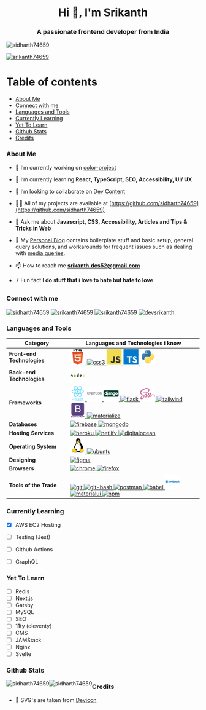 <h1 align="center">Hi 👋, I'm Srikanth</h1>
<h3 align="center">A passionate frontend developer from India</h3>

<p align="left"> <img src="https://komarev.com/ghpvc/?username=sidharth74659&label=Profile%20views&color=0e75b6&style=flat" alt="sidharth74659" /> </p>

<p align="left"> <a href="https://twitter.com/srikanth74659" target="blank"><img src="https://img.shields.io/twitter/follow/srikanth74659?logo=twitter&style=for-the-badge" alt="srikanth74659" /></a>
 </p>
 
# Table of contents

- [About Me](#about-me)
- [Connect with me](#connect-with-me)
- [Languages and Tools](#languages-and-tools)
- [Currently Learning](#currently-learning)
- [Yet To Learn](#yet-to-learn)
- [Github Stats](#github-stats)
- [Credits](#credits)

### About Me

- 🔭 I’m currently working on [color-project](https://github.com/sidharth74659/color_project)

- 🌱 I’m currently learning **React, TypeScript, SEO, Accessibility, UI/ UX**

- 👯 I’m looking to collaborate on [Dev Content](https://github.com/sidharth74659/DevContent)

- 👨‍💻 All of my projects are available at [https://github.com/sidharth74659](https://github.com/sidharth74659)

- 💬 Ask me about **Javascript, CSS, Accessibility, Articles and Tips & Tricks in Web**

- 📝 My [Personal Blog](https://github.com/sidharth74659/Personal-Blog) contains boilerplate stuff and basic setup, general query solutions, and workarounds for frequent issues such as dealing with [media queries](https://codepen.io/sidharth74659/pen/JjyXpKP?editors=0100).

- 📫 How to reach me **srikanth.dcs52@gmail.com**

- ⚡ Fun fact **I do stuff that i love to hate but hate to love**

### Connect with me
 
<a href="https://codepen.io/sidharth74659" target="blank"><img align="center" src="https://raw.githubusercontent.com/rahuldkjain/github-profile-readme-generator/master/src/images/icons/Social/codepen.svg" alt="sidharth74659" height="30" width="40" /></a>
<a href="https://dev.to/srikanth74659" target="blank"><img align="center" src="https://cdn.jsdelivr.net/npm/simple-icons@3.0.1/icons/dev-dot-to.svg" alt="srikanth74659" height="30" width="40" /></a>
<a href="https://twitter.com/srikanth74659" target="blank"><img align="center" src="https://raw.githubusercontent.com/rahuldkjain/github-profile-readme-generator/master/src/images/icons/Social/twitter.svg" alt="srikanth74659" height="30" width="40" /></a>
<a href="https://linkedin.com/in/devsrikanth" target="blank"><img align="center" src="https://raw.githubusercontent.com/rahuldkjain/github-profile-readme-generator/master/src/images/icons/Social/linked-in-alt.svg" alt="devsrikanth" height="30" width="40" /></a>


### Languages and Tools

| Category|Languages and Technologies i know |
| ------ | ------ |
|**Front-end Technologies**|<a href="https://www.w3.org/html/" target="_blank"> <img src="https://raw.githubusercontent.com/devicons/devicon/master/icons/html5/html5-original-wordmark.svg" alt="html5" width="40" height="40"/> </a><a href="https://www.w3schools.com/css/" target="_blank"> <img src="https://cdn.jsdelivr.net/gh/devicons/devicon/icons/css3/css3-plain-wordmark.svg" alt="css3" width="40" height="40"/> </a><a href="https://developer.mozilla.org/en-US/docs/Web/JavaScript" target="_blank"> <img src="https://raw.githubusercontent.com/devicons/devicon/master/icons/javascript/javascript-original.svg" alt="javascript" width="40" height="40"/> </a><a href="https://www.typescriptlang.org/" target="_blank"> <img src="https://raw.githubusercontent.com/devicons/devicon/master/icons/typescript/typescript-original.svg" alt="typescript" width="40" height="40"/> </a><a href="https://www.python.org" target="_blank"> <img src="https://raw.githubusercontent.com/devicons/devicon/master/icons/python/python-original.svg" alt="python" width="40" height="40"/> </a>|
|**Back-end Technologies**|<a href="https://nodejs.org" target="_blank"> <img src="https://raw.githubusercontent.com/devicons/devicon/master/icons/nodejs/nodejs-original-wordmark.svg" alt="nodejs" width="40" height="40"/> </a>|
|**Frameworks**|<a href="https://reactjs.org/" target="_blank"> <img src="https://raw.githubusercontent.com/devicons/devicon/master/icons/react/react-original-wordmark.svg" alt="react" width="40" height="40"/> </a><a href="https://expressjs.com" target="_blank"> <img src="https://raw.githubusercontent.com/devicons/devicon/master/icons/express/express-original-wordmark.svg" alt="express" width="40" height="40"/> </a><a href="https://www.djangoproject.com/" target="_blank"> <img src="https://raw.githubusercontent.com/devicons/devicon/master/icons/django/django-original.svg" alt="django" width="40" height="40"/> </a><a href="https://flask.palletsprojects.com/" target="_blank"> <img src="https://www.vectorlogo.zone/logos/pocoo_flask/pocoo_flask-icon.svg" alt="flask" width="40" height="40"/> </a><a href="https://sass-lang.com" target="_blank"> <img src="https://raw.githubusercontent.com/devicons/devicon/master/icons/sass/sass-original.svg" alt="sass" width="40" height="40"/> </a><a href="https://tailwindcss.com/" target="_blank"> <img src="https://www.vectorlogo.zone/logos/tailwindcss/tailwindcss-icon.svg" alt="tailwind" width="40" height="40"/> </a><a href="https://getbootstrap.com" target="_blank"> <img src="https://raw.githubusercontent.com/devicons/devicon/master/icons/bootstrap/bootstrap-plain-wordmark.svg" alt="bootstrap" width="40" height="40"/> </a><a href="https://materializecss.com/" target="_blank"> <img src="https://raw.githubusercontent.com/prplx/svg-logos/5585531d45d294869c4eaab4d7cf2e9c167710a9/svg/materialize.svg" alt="materialize" width="40" height="40"/> </a>|
|**Databases**|<a href="https://firebase.google.com/" target="_blank"> <img src="https://www.vectorlogo.zone/logos/firebase/firebase-icon.svg" alt="firebase" width="40" height="40"/> </a><a href="https://www.mongodb.com/" target="_blank"> <img src="https://cdn.jsdelivr.net/gh/devicons/devicon/icons/mongodb/mongodb-plain-wordmark.svg" alt="mongodb" width="40" height="40"/> </a>|
|**Hosting Services**|<a href="https://www.heroku.com/" target="_blank"> <img src="https://cdn.jsdelivr.net/gh/devicons/devicon/icons/heroku/heroku-plain-wordmark.svg" alt="heroku" width="40" height="40"/> </a><a href="https://www.netlify.com/" target="_blank"> <img src="https://www.vectorlogo.zone/logos/netlify/netlify-icon.svg" alt="netlify" width="40" height="40"/> </a><a href="https://www.digitalocean.com/" target="_blank"> <img src="https://cdn.jsdelivr.net/gh/devicons/devicon/icons/digitalocean/digitalocean-original-wordmark.svg" alt="digitalocean" width="40" height="40"/> </a>||
|**Operating System**|<a href="https://www.linux.org/" target="_blank"> <img src="https://raw.githubusercontent.com/devicons/devicon/master/icons/linux/linux-original.svg" alt="linux" width="40" height="40"/> </a><a href="https://ubuntu.com/" target="_blank"> <img src="https://cdn.jsdelivr.net/gh/devicons/devicon/icons/ubuntu/ubuntu-plain.svg" alt="ubuntu" width="40" height="40"/> </a>|
|**Designing**|<a href="https://www.figma.com/" target="_blank"> <img src="https://www.vectorlogo.zone/logos/figma/figma-icon.svg" alt="figma" width="40" height="40"/> </a>|
|**Browsers**|<a href="https://www.google.com/intl/en_in/chrome/" target="_blank"> <img src="https://cdn.jsdelivr.net/gh/devicons/devicon/icons/chrome/chrome-original.svg" alt="chrome" width="40" height="40"/> </a><a href="https://www.mozilla.org/en-US/firefox/new/" target="_blank"> <img src="https://cdn.jsdelivr.net/gh/devicons/devicon/icons/firefox/firefox-original.svg" alt="firefox" width="40" height="40"/> </a>|
|**Tools of the Trade**|<a href="https://git-scm.com/" target="_blank"> <img src="https://www.vectorlogo.zone/logos/git-scm/git-scm-icon.svg" alt="git" width="40" height="40"/> </a><a href="https://git-scm.com/" target="_blank"> <img src="https://cdn.jsdelivr.net/gh/devicons/devicon/icons/bash/bash-original.svg" alt="git-bash" width="40" height="40"/> </a><a href="https://postman.com" target="_blank"> <img src="https://www.vectorlogo.zone/logos/getpostman/getpostman-icon.svg" alt="postman" width="40" height="40"/> </a><a href="https://babeljs.io/" target="_blank"> <img src="https://cdn.jsdelivr.net/gh/devicons/devicon/icons/babel/babel-original.svg" alt="babel" width="40" height="40"/> </a><a href="https://webpack.js.org" target="_blank"> <img src="https://raw.githubusercontent.com/devicons/devicon/d00d0969292a6569d45b06d3f350f463a0107b0d/icons/webpack/webpack-original-wordmark.svg" alt="webpack" width="40" height="40"/> </a><a href="https://mui.com/" target="_blank"> <img src="https://cdn.jsdelivr.net/gh/devicons/devicon/icons/materialui/materialui-original.svg" alt="materialui" width="40" height="40"/> </a><a href="https://www.npmjs.com/" target="_blank"> <img src="https://cdn.jsdelivr.net/gh/devicons/devicon/icons/npm/npm-original-wordmark.svg" alt="npm" width="40" height="40"/> </a>|


### Currently Learning

- [x] AWS EC2 Hosting
- [ ] Testing (Jest)
- [ ] Github Actions
- [ ] GraphQL


### Yet To Learn

- [ ] Redis
- [ ] Next.js
- [ ] Gatsby
- [ ] MySQL
- [ ] SEO
- [ ] 11ty (eleventy)
- [ ] CMS
- [ ] JAMStack
- [ ] Nginx
- [ ] Svelte

### Github Stats

<p>
<!-- <img align="center" src="https://github-readme-stats.vercel.app/api/top-langs?username=sidharth74659&show_icons=true&locale=en&layout=compact" alt="sidharth74659" /> -->
<img align="left" src="https://github-readme-stats.vercel.app/api?username=sidharth74659&show_icons=true&locale=en" alt="sidharth74659" />
<img align="left" src="https://github-readme-streak-stats.herokuapp.com/?user=sidharth74659&" alt="sidharth74659" /> 
</p> 


### Credits 

- 🔗 SVG's are taken from [Devicon](https://devicon.dev/)

